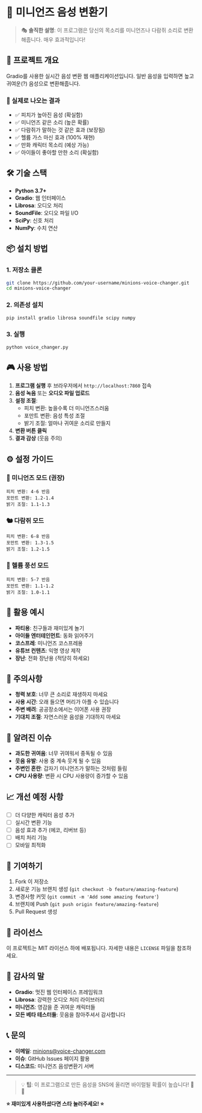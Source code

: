 # 🎤 미니언즈 음성 변환기

> 🎭 **솔직한 설명**: 이 프로그램은 당신의 목소리를 미니언즈나 다람쥐 소리로 변환해줍니다. 매우 효과적입니다!

## 📝 프로젝트 개요

Gradio를 사용한 실시간 음성 변환 웹 애플리케이션입니다. 
일반 음성을 입력하면 높고 귀여운(?) 음성으로 변환해줍니다.

### 🎯 실제로 나오는 결과
- ✅ 피치가 높아진 음성 (확실함)
- ✅ 미니언즈 같은 소리 (높은 확률)
- ✅ 다람쥐가 말하는 것 같은 효과 (보장됨)
- ✅ 헬륨 가스 마신 효과 (100% 재현)
- ✅ 만화 캐릭터 목소리 (예상 가능)
- ✅ 아이들이 좋아할 만한 소리 (확실함)

## 🛠️ 기술 스택

- **Python 3.7+**
- **Gradio**: 웹 인터페이스
- **Librosa**: 오디오 처리
- **SoundFile**: 오디오 파일 I/O
- **SciPy**: 신호 처리
- **NumPy**: 수치 연산

## 📦 설치 방법

### 1. 저장소 클론
```bash
git clone https://github.com/your-username/minions-voice-changer.git
cd minions-voice-changer
```

### 2. 의존성 설치
```bash
pip install gradio librosa soundfile scipy numpy
```

### 3. 실행
```bash
python voice_changer.py
```

## 🎮 사용 방법

1. **프로그램 실행** 후 브라우저에서 `http://localhost:7860` 접속
2. **음성 녹음** 또는 **오디오 파일 업로드**
3. **설정 조절**:
   - 피치 변환: 높을수록 더 미니언즈스러움
   - 포만트 변환: 음성 특성 조절
   - 밝기 조절: 얼마나 귀여운 소리로 만들지
4. **변환 버튼 클릭**
5. **결과 감상** (웃음 주의)

## ⚙️ 설정 가이드

### 🔧 미니언즈 모드 (권장)
```
피치 변환: 4-6 반음
포만트 변환: 1.2-1.4
밝기 조절: 1.1-1.3
```

### 🐿️ 다람쥐 모드
```
피치 변환: 6-8 반음
포만트 변환: 1.3-1.5
밝기 조절: 1.2-1.5
```

### 🎈 헬륨 풍선 모드
```
피치 변환: 5-7 반음
포만트 변환: 1.1-1.2
밝기 조절: 1.0-1.1
```

## 🎪 활용 예시

- **파티용**: 친구들과 재미있게 놀기
- **아이들 엔터테인먼트**: 동화 읽어주기
- **코스프레**: 미니언즈 코스프레용
- **유튜브 컨텐츠**: 익명 영상 제작
- **장난**: 전화 장난용 (적당히 하세요)

## 🚫 주의사항

- **청력 보호**: 너무 큰 소리로 재생하지 마세요
- **사용 시간**: 오래 들으면 머리가 아플 수 있습니다
- **주변 배려**: 공공장소에서는 이어폰 사용 권장
- **기대치 조절**: 자연스러운 음성을 기대하지 마세요

## 🐛 알려진 이슈

- **과도한 귀여움**: 너무 귀여워서 중독될 수 있음
- **웃음 유발**: 사용 중 계속 웃게 될 수 있음
- **주변인 혼란**: 갑자기 미니언즈가 말하는 것처럼 들림
- **CPU 사용량**: 변환 시 CPU 사용량이 증가할 수 있음

## 📈 개선 예정 사항

- [ ] 더 다양한 캐릭터 음성 추가
- [ ] 실시간 변환 기능
- [ ] 음성 효과 추가 (에코, 리버브 등)
- [ ] 배치 처리 기능
- [ ] 모바일 최적화

## 🤝 기여하기

1. Fork 이 저장소
2. 새로운 기능 브랜치 생성 (`git checkout -b feature/amazing-feature`)
3. 변경사항 커밋 (`git commit -m 'Add some amazing feature'`)
4. 브랜치에 Push (`git push origin feature/amazing-feature`)
5. Pull Request 생성

## 📄 라이선스

이 프로젝트는 MIT 라이선스 하에 배포됩니다. 자세한 내용은 `LICENSE` 파일을 참조하세요.

## 🙏 감사의 말

- **Gradio**: 멋진 웹 인터페이스 프레임워크
- **Librosa**: 강력한 오디오 처리 라이브러리
- **미니언즈**: 영감을 준 귀여운 캐릭터들
- **모든 베타 테스터들**: 웃음을 참아주셔서 감사합니다

## 📞 문의

- **이메일**: minions@voice-changer.com
- **이슈**: GitHub Issues 페이지 활용
- **디스코드**: 미니언즈 음성변환기 서버

---

> 💡 **팁**: 이 프로그램으로 만든 음성을 SNS에 올리면 바이럴될 확률이 높습니다! 📱✨

**⭐ 재미있게 사용하셨다면 스타 눌러주세요! ⭐**